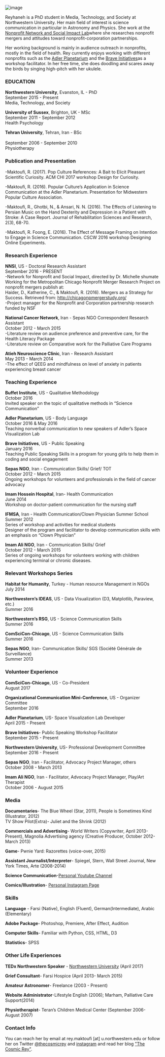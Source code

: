 ![image](https://pbs.twimg.com/profile_images/731982661351309312/4Rvyktxj.jpg)


Reyhaneh is a PhD student in Media, Technology, and Society at Northwestern University. Her main field of interest is science communication in particular in Astronomy and Physics. She work at the [Nonprofit Network and Social Impact Lab](https://nnsi.northwestern.edu/about-us/people-2/)where she researches nonprofit mergers and attitudes toward nonprofit-corporation partnerships.

Her working background is mainly in audience outreach in nonprofits, mostly in the field of health. Rey currently enjoys working with different nonprofits such as the [Adler Planetarium](http://www.adlerplanetarium.org/#0m5qPHF4VP2Hw1TA.97) and the [Brave Initiatives](https://www.braveinitiatives.com/the-brave-team.html)as a workshop facilitator. In her free time, she does doodling and scares away the birds by singing high-pitch with her ukulele.


### EDUCATION

**Northwestern University**, Evanston, IL - PhD<br>
September  2015 - Present<br>
Media, Technology, and Society<br>

**University of Sussex**, Brighton, UK - MSc<br>
September 2011 - September 2012<br>
Health Psychology<br>

**Tehran University**, Tehran, Iran - BSc<br>                                     	
September 2006 - September 2010<br>
Physiotherapy<br>

### Publication and Presentation

-Maktoufi, R. (2017). Pop Culture References: A Bait to Elicit Pleasant Scientific Curiosity. ACM CHI 2017 workshop Design for Curiosity.<br>

-Maktoufi, R. (2016). Popular Culture’s Application in Science Communication at the Adler Planetarium. Presentation for Midwestern Popular Culture Association.<br>

-Maktoufi, R., Ghotbi, N., & Ansari, N. N. (2016). The Effects of Listening to Persian Music on the Hand Dexterity and Depression in a Patient with Stroke: A Case Report. Journal of Rehabilitation Sciences and Research, 2(3), 68-70.<br>

-Maktoufi, R. Foong, E. (2016). The Effect of Message Framing on Intention to Engage in Science Communication. CSCW 2016 workshop Designing Online Experiments.<br>

### Research Experience

**NNSI**, US - Doctoral Research Assistant<br>
September 2016 - PRESENT<br>
-Network for Nonprofit and Social Impact, directed by Dr. Michelle shumate<br> 
Working for the Metropolitan Chicago Nonprofit Merger Research Project on nonprofit mergers publish at:<br>
Haider, D., Katherine, C., & Maktoufi, R. (2016). Mergers as a Strategy for Success. Retrieved from: http://chicagonpmergerstudy.org/<br>
-Project manager for the Nonprofit and Corporation partnership research funded by NSF<br>

**National Cancer Network**, Iran - Sepas NGO Correspondent Research Assistant<br>
October 2012 - March 2015<br>
-Literature review on audience preference and preventive care, for the Health Literacy Package <br>
-Literature review on Comparative work for the Palliative Care Programs <br>

**Atieh Neuroscience Clinic**, Iran - Research Assistant<br>
May 2013 - March 2014<br>
-The effect of QEEG and mindfulness on level of anxiety in patients experiencing breast cancer<br>

### Teaching Experience

**Buffet Institute**, US - Qualitative Methodology<br>
October 2016 <br>
Invited speaker on the topic of qualitative methods in “Science Communication”<br>

**Adler Planetarium**, US - Body Language<br>
October 2016 & May 2016<br>
Teaching nonverbal communication to new speakers of Adler’s Space Visualization Lab<br>

**Brave Initiatives**, US - Public Speaking<br>
January 2016<br>
Teaching Public Speaking Skills in a program for young girls to help them in coding and social engagement<br>

**Sepas NGO**, Iran - Communication Skills/ Grief/ TOT<br>
October 2012 - March 2015<br>
Ongoing workshops for volunteers and professionals in the field of cancer advocacy <br>

**Imam Hossein Hospital**, Iran- Health Communication<br>
June 2014<br>
Workshop on doctor-patient communication for the nursing staff<br>

**IFMSA**, Iran - Health Communication/Clown Physician Summer School<br>
Summer 2012<br>
Series of workshop and activities for medical students<br>
Designer of the program and facilitator to develop communication skills with an emphasis on “Clown Physician” <br>

**Imam Ali NGO**, Iran - Communication Skills/ Grief<br>
October 2012 - March 2015<br>
Series of ongoing workshops for volunteers working with children experiencing terminal or chronic diseases.<br>

### Relevant Workshops Series

**Habitat for Humanity**, Turkey - Human resource Management in NGOs<br>
July 2014<br>

**Northwestern’s IDEAS**, US - Data Visualization (D3, Matplotlib, Paraview, etc.)<br>
Summer 2016<br>

**Northwestern’s RSG**, US - Science Communication Skills<br>
Summer 2016<br>

**ComSciCon-Chicago**, US - Science Communication Skills<br>
Summer 2016<br>

**Sepas NGO**, Iran- Communication Skills/ SGS (Société Générale de Surveillance)<br>
Summer 2013<br>

### Volunteer Experience

**ComSciCon-Chicago**, US - Co-President<br>
August 2017<br>

**Organizational Communication Mini-Conference**, US - Organizer Committee<br>
September 2016<br>

**Adler Planetarium**, US- Space Visualization Lab Developer<br>
April 2015 - Present<br>

**Brave Initiatives**- Public Speaking Workshop Facilitator<br>
September 2015 - Present<br>

**Northwestern University**, US-  Professional Development Committee <br>
September 2016 - Present<br>

**Sepas NGO**, Iran - Facilitator, Advocacy Project Manager, others<br>
October 2008 - March 2013<br>

**Imam Ali NGO**, Iran - Facilitator, Advocacy Project Manager, Play/Art Therapist<br>
October 2006 - August 2015<br>

### Media

**Documentaries**- The Blue Wheel (Star, 2011), People is Sometimes Kind (Illustrator, 2012)<br>
TV Show Pilot(Extra)- Juliet and the Shrink (2012)<br>

**Commercials and Advertising**-  World Writers (Copywriter, April 2013- Present), Magnolia Advertising agency (Creative Producer, October 2012- March 2013)<br>

**Game**- Pwnie Yard: Razorettes (voice-over, 2015)<br>

**Assistant Journalist/Interpreter**- Spiegel, Stern, Wall Street Journal, New York Times, Arte (2008-2014)<br>

**Science Communication**-[Personal Youtube Channel](https://www.youtube.com/user/reyhanehmak)<br>

**Comics/Illustration**- [Personal Instagram Page ](https://www.instagram.com/reyhanehmc/)<br>


### Skills

**Language** - Farsi (Native), English (Fluent), German(Intermediate), Arabic (Elementary)<br>

**Adobe Package**- Photoshop, Premiere, After Effect, Audition<br>

**Computer Skills**- Familiar with Python, CSS, HTML, D3<br>

**Statistics**- SPSS <br>

### Other Life Experiences
**TEDx Northwestern Speaker** - [Northwestern University](https://tedxnorthwesternu.com/speakers/) (April 2017)<br>

**Grief Consultant**- Farsi Hospice (April 2013- March 2015)<br>

**Amateur Astronomer**- Freelance (2003 - Present)<br>

**Website Administrator**-Lifestyle English (2006); Marham, Palliative Care Support(2014)<br>

**Physiotherapist**- Teran’s Children Medical Center (September 2006- August 2007)<br>

### Contact Info
You can reach her by email at rey.maktoufi [at] u.northwestern.edu or follow her on Twitter [@thecosmicrey](https://twitter.com/thecosmicrey) and [instagram](https://www.instagram.com/reyhanehmc/) and read her blog ["The Cosmic Rey"](https://reyhanehmaktoufi.wordpress.com/).

<script>
  (function(i,s,o,g,r,a,m){i['GoogleAnalyticsObject']=r;i[r]=i[r]||function(){
  (i[r].q=i[r].q||[]).push(arguments)},i[r].l=1*new Date();a=s.createElement(o),
  m=s.getElementsByTagName(o)[0];a.async=1;a.src=g;m.parentNode.insertBefore(a,m)
  })(window,document,'script','https://www.google-analytics.com/analytics.js','ga');

  ga('create', 'UA-91823788-1', 'auto');
  ga('send', 'pageview');

</script>
